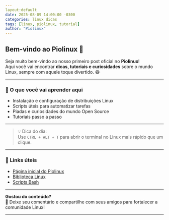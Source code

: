 ```yaml
---
layout:default
date: 2025-08-09 14:00:00 -0300
categories: linux dicas
tags: [linux, piolinux, tutorial]
author: "Piolinux"
---
```


## Bem-vindo ao Piolinux 🚀

Seja muito bem-vindo ao nosso primeiro post oficial no **Piolinux**!  
Aqui você vai encontrar **dicas, tutoriais e curiosidades** sobre o mundo Linux, sempre com aquele toque divertido. 😄  

---

### 📌 O que você vai aprender aqui
- Instalação e configuração de distribuições Linux
- Scripts úteis para automatizar tarefas
- Piadas e curiosidades do mundo Open Source
- Tutoriais passo a passo

---

> 💡 Dica do dia:  
> Use `CTRL + ALT + T` para abrir o terminal no Linux mais rápido que um clique.

---

### 🔗 Links úteis
- [Página inicial do Piolinux](/)
- [Biblioteca Linux](/biblioteca-linux.html)
- [Scripts Bash](/script-bash.html)

---

**Gostou do conteúdo?**  
💬 Deixe seu comentário e compartilhe com seus amigos para fortalecer a comunidade Linux!  

---

